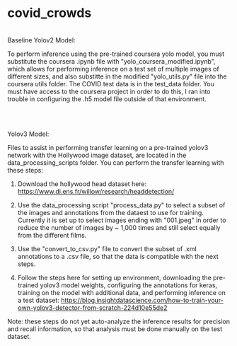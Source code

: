 # covid_crowds
<br />
Baseline Yolov2 Model:

To perform inference using the pre-trained coursera yolo model, you must substitute the coursera .ipynb file with "yolo_coursera_modified.ipynb", which allows for performing inference on a test set of multiple images of different sizes, and also substitte in the modified "yolo_utils.py" file into the coursera utils folder.  The COVID test data is in the test_data folder. You must have access to the coursera project in order to do this, I ran into trouble in configuring the .h5 model file outside of that environment. 

<br />
<br />

Yolov3 Model:

Files to assist in performing transfer learning on a pre-trained yolov3 network with the Hollywood image dataset, are located in the data_processing_scripts folder. You can perform the transfer learning with these steps:

1) Download the hollywood head dataset here: https://www.di.ens.fr/willow/research/headdetection/

2) Use the data_processing script "process_data.py" to select a subset of the images and annotations from the dataest to use for training. Currently it is set up to select images ending with "001.jpeg" in order to reduce the number of images by ~ 1,000 times and still select equally from the different films. 

3) Use the "convert_to_csv.py" file to convert the subset of .xml annotations to a .csv file, so that the data is compatible with the next steps.

4) Follow the steps here for setting up environment, downloading the pre-trained yolov3 model weights, configuring the annotations for keras, training on the model with additional data, and performing inference on a test dataset: https://blog.insightdatascience.com/how-to-train-your-own-yolov3-detector-from-scratch-224d10e55de2

Note: these steps do not yet auto-analyze the inference results for precision and recall information, so that analysis must be done manually on the test dataset. 

